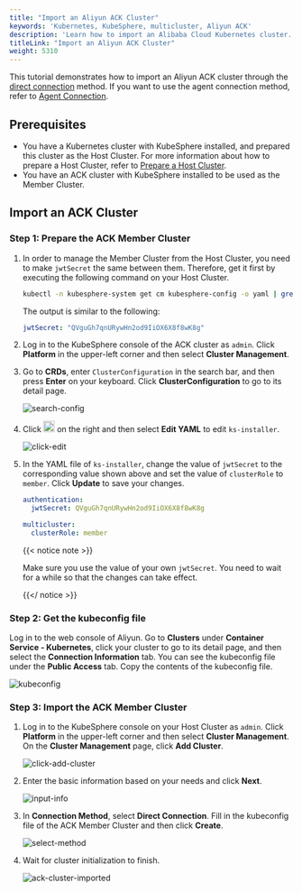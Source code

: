 ```yaml
---
title: "Import an Aliyun ACK Cluster"
keywords: 'Kubernetes, KubeSphere, multicluster, Aliyun ACK'
description: 'Learn how to import an Alibaba Cloud Kubernetes cluster.'
titleLink: "Import an Aliyun ACK Cluster"
weight: 5310
---
```


This tutorial demonstrates how to import an Aliyun ACK cluster through the [direct connection](../../../multicluster-management/enable-multicluster/direct-connection/) method. If you want to use the agent connection method, refer to [Agent Connection](../../../multicluster-management/enable-multicluster/agent-connection/).

## Prerequisites

- You have a Kubernetes cluster with KubeSphere installed, and prepared this cluster as the Host Cluster. For more information about how to prepare a Host Cluster, refer to [Prepare a Host Cluster](../../../multicluster-management/enable-multicluster/direct-connection/#prepare-a-host-cluster).
- You have an ACK cluster with KubeSphere installed to be used as the Member Cluster.

## Import an ACK Cluster

### Step 1: Prepare the ACK Member Cluster

1. In order to manage the Member Cluster from the Host Cluster, you need to make `jwtSecret` the same between them. Therefore, get it first by executing the following command on your Host Cluster.

   ```bash
   kubectl -n kubesphere-system get cm kubesphere-config -o yaml | grep -v "apiVersion" | grep jwtSecret
   ```

   The output is similar to the following:

   ```yaml
   jwtSecret: "QVguGh7qnURywHn2od9IiOX6X8f8wK8g"
   ```

2. Log in to the KubeSphere console of the ACK cluster as `admin`. Click **Platform** in the upper-left corner and then select **Cluster Management**.

3. Go to **CRDs**, enter `ClusterConfiguration` in the search bar, and then press **Enter** on your keyboard. Click **ClusterConfiguration** to go to its detail page.

   ![search-config](/images/docs/multicluster-management/import-cloud-hosted-k8s/import-ack/search-config.png)

4. Click <img src="/images/docs/multicluster-management/import-cloud-hosted-k8s/import-ack/three-dots.png" height="20px"> on the right and then select **Edit YAML** to edit `ks-installer`. 

   ![click-edit](/images/docs/multicluster-management/import-cloud-hosted-k8s/import-ack/click-edit.png)

5. In the YAML file of `ks-installer`, change the value of `jwtSecret` to the corresponding value shown above and set the value of `clusterRole` to `member`. Click **Update** to save your changes.

   ```yaml
   authentication:
     jwtSecret: QVguGh7qnURywHn2od9IiOX6X8f8wK8g
   ```

   ```yaml
   multicluster:
     clusterRole: member
   ```

   {{< notice note >}}

   Make sure you use the value of your own `jwtSecret`. You need to wait for a while so that the changes can take effect.

   {{</ notice >}}

### Step 2: Get the kubeconfig file

Log in to the web console of Aliyun. Go to **Clusters** under **Container Service - Kubernetes**, click your cluster to go to its detail page, and then select the **Connection Information** tab. You can see the kubeconfig file under the **Public Access** tab. Copy the contents of the kubeconfig file.

![kubeconfig](/images/docs/multicluster-management/import-cloud-hosted-k8s/import-ack/kubeconfig.png)

### Step 3: Import the ACK Member Cluster

1. Log in to the KubeSphere console on your Host Cluster as `admin`. Click **Platform** in the upper-left corner and then select **Cluster Management**. On the **Cluster Management** page, click **Add Cluster**.

   ![click-add-cluster](/images/docs/multicluster-management/import-cloud-hosted-k8s/import-ack/click-add-cluster.png)

2. Enter the basic information based on your needs and click **Next**.

   ![input-info](/images/docs/multicluster-management/import-cloud-hosted-k8s/import-ack/input-info.png)

3. In **Connection Method**, select **Direct Connection**. Fill in the kubeconfig file of the ACK Member Cluster and then click **Create**.

   ![select-method](/images/docs/multicluster-management/import-cloud-hosted-k8s/import-ack/select-method.png)

4. Wait for cluster initialization to finish.

   ![ack-cluster-imported](/images/docs/multicluster-management/import-cloud-hosted-k8s/import-ack/ack-cluster-imported.png)